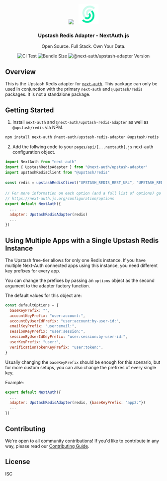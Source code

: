 <p align="center">
   <br/>
   <a href="https://next-auth.js.org" target="_blank"><img height="64px" src="https://next-auth.js.org/img/logo/logo-sm.png" /></a>&nbsp;&nbsp;&nbsp;&nbsp;<img height="64px" src="logo.svg" />
   <h3 align="center"><b>Upstash Redis Adapter</b> - NextAuth.js</h3>
   <p align="center">
   Open Source. Full Stack. Own Your Data.
   </p>
   <p align="center" style="align: center;">
      <img src="https://github.com/nextauthjs/adapters/actions/workflows/release.yml/badge.svg" alt="CI Test" />
      <img src="https://img.shields.io/bundlephobia/minzip/@next-auth/upstash-adapter" alt="Bundle Size"/>
      <img src="https://img.shields.io/npm/v/@next-auth/upstash-adapter" alt="@next-auth/upstash-adapter Version" />
   </p>
</p>

## Overview

This is the Upstash Redis adapter for [`next-auth`](https://next-auth.js.org). This package can only be used in conjunction with the primary `next-auth` and `@upstash/redis` packages. It is not a standalone package.

## Getting Started

1. Install `next-auth` and `@next-auth/upstash-redis-adapter` as well as `@upstash/redis` via NPM.

```js
npm install next-auth @next-auth/upstash-redis-adapter @upstash/redis
```

2. Add the follwing code to your `pages/api/[...nextauth].js` next-auth configuration object.

```js
import NextAuth from "next-auth"
import { UpstashRedisAdapter } from "@next-auth/upstash-adapter"
import upstashRedisClient from "@upstash/redis"

const redis = upstashRedisClient("UPSTASH_REDIS_REST_URL", "UPSTASH_REDIS_REST_TOKEN")

// For more information on each option (and a full list of options) go to
// https://next-auth.js.org/configuration/options
export default NextAuth({
  ...
  adapter: UpstashRedisAdapter(redis)
  ...
})
```

## Using Multiple Apps with a Single Upstash Redis Instance

The Upstash free-tier allows for only one Redis instance. If you have multiple Next-Auth connected apps using this instance, you need different key prefixes for every app.

You can change the prefixes by passing an `options` object as the second argument to the adapter factory function.

The default values for this object are:

```js
const defaultOptions = {
  baseKeyPrefix: "",
  accountKeyPrefix: "user:account:",
  accountByUserIdPrefix: "user:account:by-user-id:",
  emailKeyPrefix: "user:email:",
  sessionKeyPrefix: "user:session:",
  sessionByUserIdKeyPrefix: "user:session:by-user-id:",
  userKeyPrefix: "user:",
  verificationTokenKeyPrefix: "user:token:",
}
```

Usually changing the `baseKeyPrefix` should be enough for this scenario, but for more custom setups, you can also change the prefixes of every single key.

Example:

```js
export default NextAuth({
  ...
  adapter: UpstashRedisAdapter(redis, {baseKeyPrefix: "app2:"})
  ...
})
```

## Contributing

We're open to all community contributions! If you'd like to contribute in any way, please read our [Contributing Guide](https://github.com/nextauthjs/adapters/blob/main/CONTRIBUTING.md).

## License

ISC
